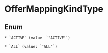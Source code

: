 
# OfferMappingKindType

## Enum


    * `ACTIVE` (value: `"ACTIVE"`)

    * `ALL` (value: `"ALL"`)



